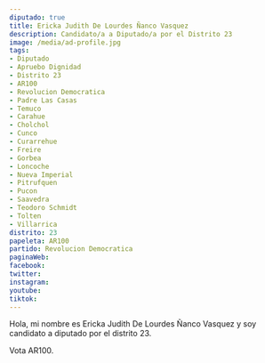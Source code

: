 ```yaml
---
diputado: true
title: Ericka Judith De Lourdes Ñanco Vasquez
description: Candidato/a a Diputado/a por el Distrito 23
image: /media/ad-profile.jpg
tags:
- Diputado
- Apruebo Dignidad
- Distrito 23
- AR100
- Revolucion Democratica
- Padre Las Casas
- Temuco
- Carahue
- Cholchol
- Cunco
- Curarrehue
- Freire
- Gorbea
- Loncoche
- Nueva Imperial
- Pitrufquen
- Pucon
- Saavedra
- Teodoro Schmidt
- Tolten
- Villarrica
distrito: 23
papeleta: AR100
partido: Revolucion Democratica
paginaWeb:
facebook:
twitter:
instagram:
youtube:
tiktok:
---
```

Hola, mi nombre es Ericka Judith De Lourdes Ñanco Vasquez y soy candidato a diputado por el distrito 23.

Vota AR100.
